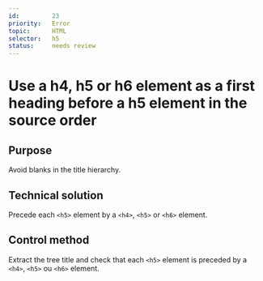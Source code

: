```yaml
---
id:         23
priority:   Error
topic:      HTML
selector:   h5
status:     needs review
---
```


# Use a h4, h5 or h6 element as a first heading before a h5 element in the source order

## Purpose

Avoid blanks in the title hierarchy.

## Technical solution

Precede each `<h5>` element by a `<h4>`, `<h5>` or `<h6>` element.

## Control method

Extract the tree title and check that each `<h5>` element is preceded by a `<h4>`, `<h5>` ou `<h6>` element.
